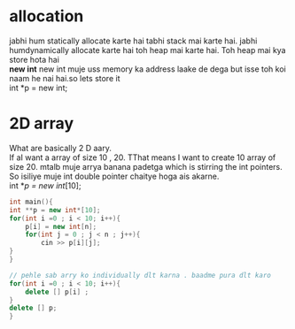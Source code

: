 # allocation 
jabhi hum statically allocate karte hai tabhi stack mai karte hai. jabhi humdynamically allocate karte hai toh heap mai karte hai. Toh heap mai kya store hota hai  
**new int** new int muje uss memory ka address laake de dega but isse toh koi naam he nai hai.so lets store it  
int *p = new int; 

# 2D array
What are basically 2 D aary.  
If aI want a array of size 10 , 20. 
TThat means I want to create 10 array of size 20. mtalb muje arrya banana padetga which is stirring the int pointers. So isiliye muje int double pointer chaitye hoga ais akarne.  
int **p = new int*[10];  
```C++
int main(){
int **p = new int*[10];  
for(int i =0 ; i < 10; i++){
    p[i] = new int[n];
    for(int j = 0 ; j < n ; j++){
        cin >> p[i][j];
}
}

// pehle sab arry ko individually dlt karna . baadme pura dlt karo
for(int i =0 ; i < 10; i++){
    delete [] p[i] ;
}
delete [] p;
}
```